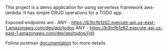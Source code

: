 This project is a demo application for using serverless framework aws-lambda. It has simple CRUD operations for a TODO app.


Exposed endpoints are :
  ANY - https://b3tcfb1z62.execute-api.us-east-1.amazonaws.com/dev/api/todos
  ANY - https://b3tcfb1z62.execute-api.us-east-1.amazonaws.com/dev/api/todos/{id}
  
Follow postman [documentation](https://documenter.getpostman.com/view/4688383/RztppnBw#5d43d121-7903-4415-bb5a-2161842bb962) for more details
